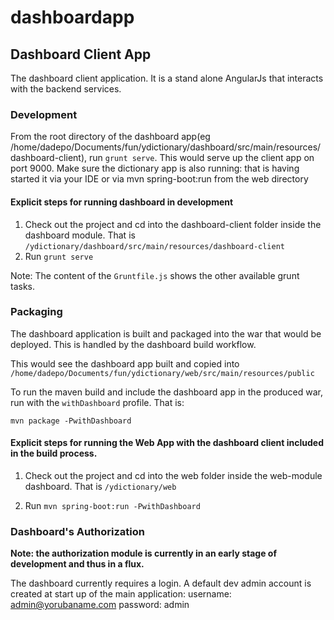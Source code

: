 # dashboardapp

## Dashboard Client App

The dashboard client application. It is a stand alone AngularJs that interacts with the backend services.

### Development

From the root directory of the dashboard app(eg /home/dadepo/Documents/fun/ydictionary/dashboard/src/main/resources/dashboard-client), 
run `grunt serve`. This would serve up the client app on port 9000. Make sure
the dictionary app is also running: that is having started it via your IDE or via 
mvn spring-boot:run from the web directory

#### Explicit steps for running dashboard in development
1. Check out the project and cd into the dashboard-client folder inside the dashboard module. 
That is `/ydictionary/dashboard/src/main/resources/dashboard-client`
2. Run `grunt serve`

Note: The content of the `Gruntfile.js` shows the other available grunt tasks.

### Packaging

The dashboard application is built and packaged into the war that would be deployed. This is
handled by the dashboard build workflow.

This would see the dashboard app built and copied into `/home/dadepo/Documents/fun/ydictionary/web/src/main/resources/public`

To run the maven build and include the dashboard app in the produced war, run with the `withDashboard` profile. That is:

`mvn package -PwithDashboard`

#### Explicit steps for running the Web App with the dashboard client included in the build process.

1. Check out the project and cd into the web folder inside the web-module dashboard. That is 
`/ydictionary/web`

2. Run `mvn spring-boot:run -PwithDashboard`

### Dashboard's Authorization

**Note: the authorization module is currently in an early stage of development and thus in a flux.**
 
The dashboard currently requires a login. A default dev admin account is created at start up of the main application:
username: admin@yorubaname.com
password: admin


